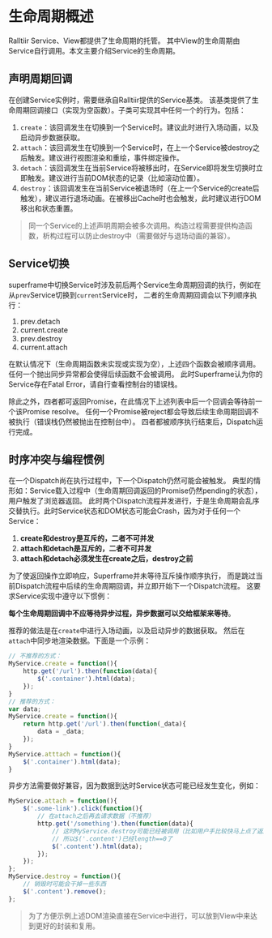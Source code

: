 # 生命周期概述

Ralltiir Service、View都提供了生命周期的托管。
其中View的生命周期由Service自行调用。本文主要介绍Service的生命周期。

## 声明周期回调

在创建Service实例时，需要继承自Ralltiir提供的Service基类。
该基类提供了生命周期回调接口（实现为空函数）。子类可实现其中任何一个的行为。包括：

1. `create`：该回调发生在切换到一个Service时。建议此时进行入场动画，以及启动异步数据获取。
2. `attach`：该回调发生在切换到一个Service时，在上一个Service被destroy之后触发。建议进行视图渲染和重绘，事件绑定操作。
3. `detach`：该回调发生在当前Service将被移出时，在Service即将发生切换时立即触发。建议进行当前DOM状态的记录（比如滚动位置）。
4. `destroy`：该回调发生在当前Service被退场时（在上一个Service的create后触发），建议进行退场动画。在被移出Cache时也会触发，此时建议进行DOM移出和状态重置。

> 同一个Service的上述声明周期会被多次调用。构造过程需要提供构造函数，析构过程可以防止destroy中（需要做好与退场动画的兼容）。

## Service切换

superframe中切换Service时涉及前后两个Service生命周期回调的执行，例如在从`prev`Service切换到`current`Service时，
二者的生命周期回调会以下列顺序执行：

1. prev.detach
2. current.create
3. prev.destroy
4. current.attach

在默认情况下（生命周期函数未实现或实现为空），上述四个函数会被顺序调用。
任何一个抛出同步异常都会使得后续函数不会被调用。
此时Superframe认为你的Service存在Fatal Error，请自行查看控制台的错误栈。

除此之外，四者都可返回Promise，在此情况下上述列表中后一个回调会等待前一个该Promise resolve。
任何一个Promise被reject都会导致后续生命周期回调不被执行（错误栈仍然被抛出在控制台中）。
四者都被顺序执行结束后，Dispatch运行完成。

## 时序冲突与编程惯例

在一个Dispatch尚在执行过程中，下一个Dispatch仍然可能会被触发。
典型的情形如：Service载入过程中（生命周期回调返回的Promise仍然pending的状态），用户触发了浏览器返回。
此时两个Dispatch流程并发进行，于是生命周期会乱序交替执行。此时Service状态和DOM状态可能会Crash，因为对于任何一个Service：

1. **create和destroy是互斥的，二者不可并发**
2. **attach和detach是互斥的，二者不可并发**
3. **attach和detach必须发生在create之后，destroy之前**

为了使返回操作立即响应，Superframe并未等待互斥操作顺序执行，
而是跳过当前Dispatch流程中后续的生命周期回调，并立即开始下一个Dispatch流程。
这要求Service实现中遵守以下惯例：

**每个生命周期回调中不应等待异步过程，异步数据可以交给框架来等待**。

推荐的做法是在`create`中进行入场动画，以及启动异步的数据获取。
然后在`attach`中同步地渲染数据。下面是一个示例：

```javascript
// 不推荐的方式：
MyService.create = function(){
    http.get('/url').then(function(data){
        $('.container').html(data);
    });
}
// 推荐的方式：
var data;
MyService.create = function(){
    return http.get('/url').then(function(_data){
        data = _data;
    });
}
MyService.atttach = function(){
    $('.container').html(data);
}
```

异步方法需要做好兼容，因为数据到达时Service状态可能已经发生变化，例如：

```javascript
MyService.attach = function(){
    $('.some-link').click(function(){
        // 在attach之后再去请求数据（不推荐）
        http.get('/something').then(function(data){
            // 这时MyService.destroy可能已经被调用（比如用户手比较快马上点了返回）
            // 所以$('.content')已经length==0了
            $('.content').html(data);
        });
    });
};
MyService.destroy = function(){
    // 销毁时可能会干掉一些东西
    $('.content').remove();
};
```

> 为了方便示例上述DOM渲染直接在Service中进行，可以放到View中来达到更好的封装和复用。
